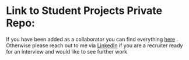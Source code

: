 # Link to Student Projects Private Repo:

If you have been added as a collaborator you can find everything [here](https://github.com/Patrick-Doyne/School-Projects)
. Otherwise please reach out to me via [LinkedIn](https://www.linkedin.com/in/patrick-doyne/) if you are a recruiter ready for an interview and would like to see further work

